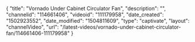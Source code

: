 {
    "title": "Vornado Under Cabinet Circulator Fan",
    "description": "",
    "channelid": "114661406",
    "videoid": "111179958",
    "date_created": "1502923552",
    "date_modified": "1504811609",
    "type": "captivate",
    "layout": "channelVideo",
    "url": "\/latest-videos\/vornado-under-cabinet-circulator-fan\/114661406-111179958"
}